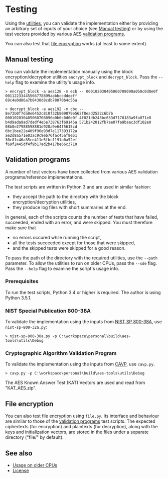 Testing
=======

Using the [utilities], you can validate the implementation either by providing
an arbitrary set of inputs of your choice (see [Manual testing]) or by using
the test vectors provided by various AES [validation programs].

You can also test that [file encryption] works (at least to some extent).

[utilities]: ../utils/README.md
[Manual testing]: #manual-testing
[validation programs]: #validation-programs
[file encryption]: #file-encryption

Manual testing
--------------

You can validate the implementation manually using the block
encryption/decryption utilities `encrypt_block` and `decrypt_block`.
Pass the `--help` flag to examine the utility's usage info.

```
> encrypt_block -a aes128 -m ecb -- 000102030405060708090a0b0c0d0e0f 00112233445566778899aabbccddeeff
69c4e0d86a7b0430d8cdb78070b4c55a
```

```
> decrypt_block -a aes192 -m cbc -- 8e73b0f7da0e6452c810f32b809079e562f8ead2522c6b7b 000102030405060708090a0b0c0d0e0f 4f021db243bc633d7178183a9fa071e8 b4d9ada9ad7dedf4e5e738763f69145a 571b242012fb7ae07fa9baac3df102e0 08b0e27988598881d920a9e64f5615cd
6bc1bee22e409f96e93d7e117393172a
ae2d8a571e03ac9c9eb76fac45af8e51
30c81c46a35ce411e5fbc1191a0a52ef
f69f2445df4f9b17ad2b417be66c3710
```

Validation programs
-------------------

A number of test vectors have been collected from various AES validation
programs/reference implementations.

The test scripts are written in Python 3 and are used in similar fashion:

* they accept the path to the directory with the block encryption/decryption
utilities,
* they produce log files with short summaries at the end.

In general, each of the scripts counts the number of tests that have failed,
succeeded, ended with an error, and were skipped.
You must therefore make sure that

* no errors occured while running the script,
* all the tests succeeded except for those that were skipped,
* and the skipped tests were skipped for a good reason.

To pass the path of the directory with the required utilities, use the `--path`
parameter.
To allow the utilities to run on older CPUs, pass the `--sde` flag.
Pass the `--help` flag to examine the script's usage info.

### Prerequisites

To run the test scripts, Python 3.4 or higher is required.
The author is using Python 3.5.1.

### NIST Special Publication 800-38A

To validate the implementation using the inputs from [NIST SP 800-38A], use
`nist-sp-800-32a.py`:

```
> nist-sp-800-38a.py -p C:\workspace\personal\build\aes-tools\utils\Debug
```

[NIST SP 800-38A]: http://csrc.nist.gov/publications/nistpubs/800-38a/sp800-38a.pdf

### Cryptographic Algorithm Validation Program

To validate the implementation using the inputs from [CAVP], use `cavp.py`.

```
> cavp.py -p C:\workspace\personal\build\aes-tools\utils\Debug
```

The AES Known Answer Test (KAT) Vectors are used and read from "KAT_AES.zip".

[CAVP]: http://csrc.nist.gov/groups/STM/cavp/

File encryption
---------------

You can also test file encryption using `file.py`.
Its interface and behaviour are similar to those of the [validation programs]
test scripts.
The expected ciphertexts (for encryption) and plaintexts (for decryption),
along with the keys and initialization vectors, are stored in the files under
a separate directory ("file/" by default).

See also
--------

* [Usage on older CPUs]
* [License]

[Usage on older CPUs]: ../README.md#usage-on-older-cpus
[License]: ../README.md#license
